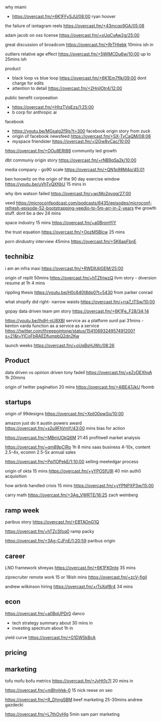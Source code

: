 why miami
- https://overcast.fm/+6K1FFySJU/08:00 ryan hoover




the failure of isntagram reels
https://overcast.fm/+43mcqo9GA/05:08

adam jacob on oss license https://overcast.fm/+oUqCvAw2g/25:00


great discussion of broadcom
https://overcast.fm/+RrTHlebk 10mins ish in


outliers relative age effect
https://overcast.fm/+5WIMCDu6w/10:00 up to 25mins ish

product
- black loop vs blue loop https://overcast.fm/+6K1Em7fIk/09:00 dont charge for edits
- attention to detail https://overcast.fm/+2HnjIOtr4/12:00


public benefit corpoeation
- https://overcast.fm/+HhzTVqEzs/1:25:00
- b corp for anthropic ai


facebook
- https://youtu.be/MGsalg2f9js?t=300 facebook origin story from zuck
- origin of facebook newsfeed https://overcast.fm/+SX-TvCaQM/08:06
- myspace friendster https://overcast.fm/+l2Gw8vCac/10:00

https://overcast.fm/+OOu8ERt88 community led growth

dbt communiy origin story
https://overcast.fm/+rNB9qSa2k/10:00

media company - go90 scale https://overcast.fm/+QN1p98M4o/45:01


ben horowitz on the origin of the 90 day exercise window
https://youtu.be/uVhTvQXfibU 15 mins in



why ibm watson failed https://overcast.fm/+wcMo2qvqg/27:00


veed https://microconfpodcast.com/podcasts/6435/episodes/microconf-refresh-episode-52-bootstrapping-veedio-to-5m-arr-in-2-years the growth stuff. dont be a dev 24 mins


space industry 15 mins https://overcast.fm/+a0BromYiY

the trust equation https://overcast.fm/+OozM5Blcw 25 mins 

porn dindustry interview 45mins https://overcast.fm/+5K6apFbnE



## technibiz


i am an infra maxi https://overcast.fm/+RWDXAIGEM/25:00


origin of replit 50mins https://overcast.fm/+hTZfriwzQ llvm story - diversion resume at 1h 4 mins


rippling thesis https://youtu.be/H0c640t8dp0?t=5430 from parker conrad

what shopify did right- narrow waists https://overcast.fm/+rra7_tTSw/10:00

gopay data driven team pm story https://overcast.fm/+6K1Fe_F28/34:14


https://youtu.be/IhdH-nU8XBI service as a platform sunil pai 31mins - 
kenton varda function as a service as a service
https://twitter.com/threepointone/status/1541069324957491200?s=21&t=YlCoFbRAEDfumpbQ2dn2Kw

launch weeks https://overcast.fm/+oUqBsHJWc/08:26

## Product


data driven vs opinion driven tony fadell https://overcast.fm/+eZyDEXhvA 1h 20mins


origin of twitter pagination  20 mins https://overcast.fm/+4jBE47JkU fbomb

## startups

origin of 99designs https://overcast.fm/+XptO0pwSo/10:00

amazon just do it austin powers award https://overcast.fm/+s2u9FhVmY/43:00 mins bias for action

https://overcast.fm/+MBmUOkQ6M 21:45 profitwell market analysis

https://overcast.fm/+qm89pCIRo 1h 8 mins saas business 4-10x, content 2.5-4x, ecomm 2.5-5x annual sales

https://overcast.fm/+PpI1OPekE/1:10:00 selling meetedgar process

origin of okta 15 mins https://overcast.fm/+yYPOSfU9I 40 min auth0 acquisition

how airbnb handled crisis 15 mins https://overcast.fm/+yYPNPXP3w/15:00

carry math https://overcast.fm/+3Ag_VWRTE/16:25 zach weinberg

## ramp week


paribus story https://overcast.fm/+EBTAOnG1Q

https://overcast.fm/+hTZcSfoq0 ramp packy

https://overcast.fm/+3Ag-CJFnE/1:20:59 paribus origin

## career

LNO framework shreyas https://overcast.fm/+6K1FK0ntg 35 mins


ziprecruiter remote work 15 or 18ish mins https://overcast.fm/+zcV-figiI


andrew wilkinson hiring https://overcast.fm/+rTsXqf8r4 34 mins

## econ


https://overcast.fm/+a0BqUPDr0 danco
- tech strategy summary about 30 mins in
- investing spectrum about 1h in


yield curve 
https://overcast.fm/+G1DW5kBcA


## pricing

## marketing

tofu mofu bofu metrics https://overcast.fm/+JyHt1c7I 20 mins in

https://overcast.fm/+mBhnVek-0 15 nick reese on seo

https://overcast.fm/+R_DhngSBM beef marketing 25-30mins andrew gazdecki

https://overcast.fm/+L7thOvHlg 5min sam parr marketing

